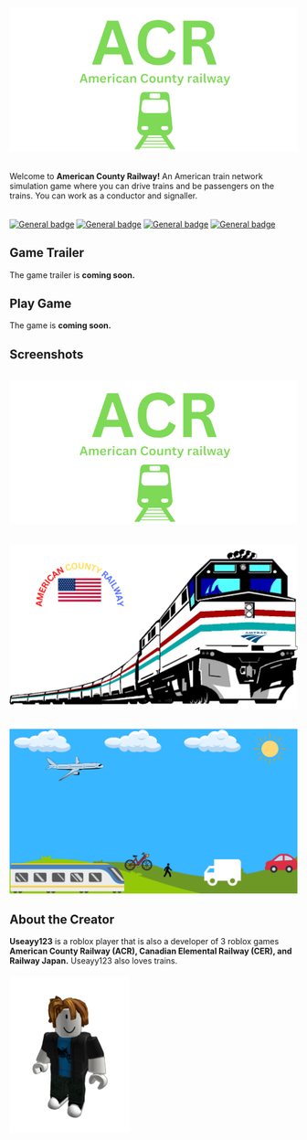 ![alt text](https://raw.githubusercontent.com/Ishaanlikescandy/acr/main/ACR-removebg-preview.png)
######
Welcome to **American County Railway!** An American train network simulation game where you can drive trains and be passengers on the trains. You can work as a conductor and signaller.
######
[![General badge](https://img.shields.io/badge/Watch-Trailer-red.svg)]()
[![General badge](https://img.shields.io/badge/Play-ACR-success.svg)]()
[![General badge](https://img.shields.io/badge/View-Screenshots-yellow.svg)]()
[![General badge](https://img.shields.io/badge/Creators-Profile-informational.svg)](https://web.roblox.com/users/1634365729/profile)
## Game Trailer
The game trailer is **coming soon.**
## Play Game
The game is **coming soon.**
## Screenshots
######
![alt text](https://raw.githubusercontent.com/Ishaanlikescandy/acr/main/ACR-removebg-preview.png)
######
![alt text](https://raw.githubusercontent.com/Ishaanlikescandy/acr/main/Screenshots%20for%20ACR%20Roblox.png)
######
![alt text](https://raw.githubusercontent.com/Ishaanlikescandy/acr/main/Screenshots%20for%20ACR%20Roblox%20(1).png)

## About the Creator
**Useayy123** is a roblox player that is also a developer of 3 roblox games **American County Railway (ACR), Canadian Elemental Railway (CER), and Railway Japan.** Useayy123 also loves trains.
####
![alt text](https://raw.githubusercontent.com/Ishaanlikescandy/acr/main/useayy123-removebg-preview.png)
